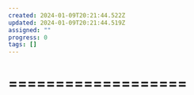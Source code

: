 ```yaml
---
created: 2024-01-09T20:21:44.522Z
updated: 2024-01-09T20:21:44.519Z
assigned: ""
progress: 0
tags: []
---
```


# ===================
